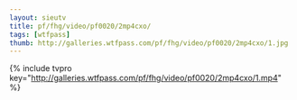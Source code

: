 ```yaml
--- 
layout: sieutv
title: pf/fhg/video/pf0020/2mp4cxo/
tags: [wtfpass]
thumb: http://galleries.wtfpass.com/pf/fhg/video/pf0020/2mp4cxo/1.jpg
---
```

{% include tvpro key="http://galleries.wtfpass.com/pf/fhg/video/pf0020/2mp4cxo/1.mp4" %} 
